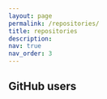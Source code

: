 ```yaml
---
layout: page
permalink: /repositories/
title: repositories
description: 
nav: true
nav_order: 3
---
```


## GitHub users

